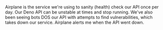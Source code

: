 Airplane is the service we're using to sanity (health) check our API once per day.
Our Deno API can be unstable at times and stop running.
We've also been seeing bots DOS our API with attempts to find vulnerabilities, which takes down our service.
Airplane alerts me when the API went down.
